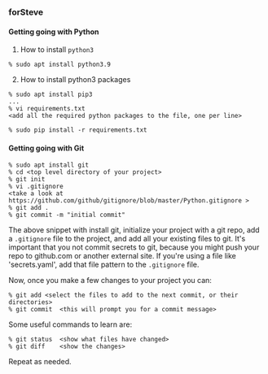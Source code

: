 ### forSteve

#### Getting going with Python

1. How to install ```python3``` 
```
% sudo apt install python3.9
```
2. How to install python3 packages
```
% sudo apt install pip3
...
% vi requirements.txt
<add all the required python packages to the file, one per line>

% sudo pip install -r requirements.txt
```
#### Getting going with Git

```
% sudo apt install git
% cd <top level directory of your project>
% git init
% vi .gitignore
<take a look at https://github.com/github/gitignore/blob/master/Python.gitignore >
% git add .
% git commit -m "initial commit"
```

The above snippet with install git, initialize your project with a git repo, add a ```.gitignore``` file to the project, and add all your existing files to git.  It's important that you not commit secrets to git, because you might push your repo to github.com or another
external site.  If you're using a file like 'secrets.yaml', add that file pattern to the ```.gitignore``` file.

Now, once you make a few changes to your project you can:
```
% git add <select the files to add to the next commit, or their directories>
% git commit  <this will prompt you for a commit message>
```
Some useful commands to learn are:
```
% git status  <show what files have changed>
% git diff    <show the changes>
```
Repeat as needed.
